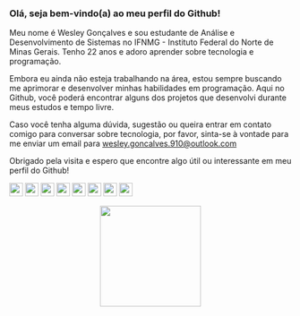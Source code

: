 ### Olá, seja bem-vindo(a) ao meu perfil do Github!

<link rel="stylesheet" type='text/css' href="https://cdn.jsdelivr.net/gh/devicons/devicon@latest/devicon.min.css" />

Meu nome é Wesley Gonçalves e sou estudante de Análise e Desenvolvimento de Sistemas no IFNMG - Instituto Federal do Norte de Minas Gerais. Tenho 22 anos e adoro aprender sobre tecnologia e programação.

Embora eu ainda não esteja trabalhando na área, estou sempre buscando me aprimorar e desenvolver minhas habilidades em programação. Aqui no Github, você poderá encontrar alguns dos projetos que desenvolvi durante meus estudos e tempo livre.

Caso você tenha alguma dúvida, sugestão ou queira entrar em contato comigo para conversar sobre tecnologia, por favor, sinta-se à vontade para me enviar um email para wesley.goncalves.910@outlook.com

Obrigado pela visita e espero que encontre algo útil ou interessante em meu perfil do Github!

<img src="https://cdn.jsdelivr.net/gh/devicons/devicon@latest/icons/python/python-original.svg" height="24px" width="24px"/> <img src="https://cdn.jsdelivr.net/gh/devicons/devicon@latest/icons/c/c-original.svg" height="24px" width="24px"/> <img src="https://cdn.jsdelivr.net/gh/devicons/devicon@latest/icons/javascript/javascript-original.svg" height="24px" width="24px"/> <img src="https://cdn.jsdelivr.net/gh/devicons/devicon@latest/icons/html5/html5-original.svg" height="24px" width="24px"/> <img src="https://cdn.jsdelivr.net/gh/devicons/devicon@latest/icons/css3/css3-original.svg" height="24px" width="24px"/> <img src="https://cdn.jsdelivr.net/gh/devicons/devicon@latest/icons/react/react-original.svg" height="24px" width="24px"/> <img src="https://cdn.jsdelivr.net/gh/devicons/devicon@latest/icons/bash/bash-original.svg" height="24px" width="24px"/> <img src="https://cdn.jsdelivr.net/gh/devicons/devicon@latest/icons/bootstrap/bootstrap-original.svg" height="24px" width="24px"/>







          

<div align="center">
  <a href="https://github.com/weest0">
  <img height="180em" src="https://github-readme-stats.vercel.app/api?username=Weest0&show_icons=true&theme=dark&include_all_commits=true&count_private=true"/>
</div>
